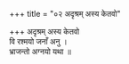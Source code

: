 +++
title = "०२ अदृश्रम् अस्य केतवो"

+++
अदृश्रम् अस्य केतवो  
वि रश्मयो जनाँ अनु ।  
भ्राजन्तो अग्नयो यथा ॥